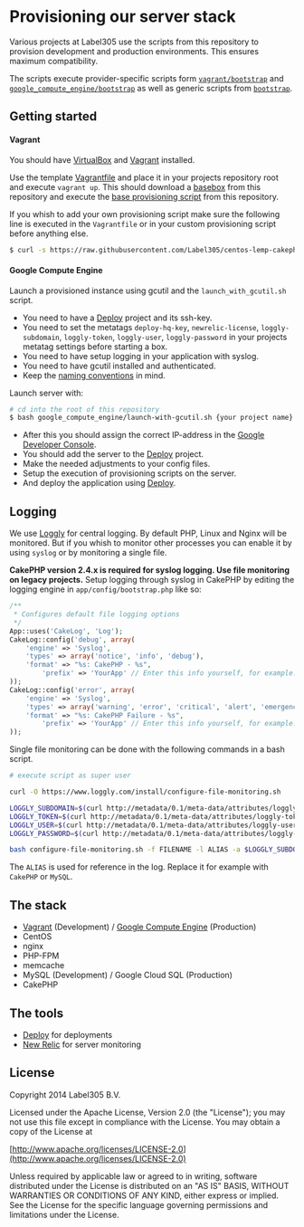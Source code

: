 Provisioning our server stack
===================

Various projects at Label305 use the scripts from this repository to provision development and production environments. This ensures maximum compatibility.

The scripts execute provider-specific scripts form [`vagrant/bootstrap`](vagrant/bootstrap) and [`google_compute_engine/bootstrap`](google_compute_engine/bootstrap) as well as generic scripts from [`bootstrap`](bootstrap).

Getting started
----
#### Vagrant

You should have [VirtualBox](https://www.virtualbox.org/) and [Vagrant](http://www.vagrantup.com/) installed.

Use the template [Vagrantfile](vagrant/Vagrantfile) and place it in your projects repository root and execute `vagrant up`. This should download a [basebox](https://github.com/Label305/centos-lemp-cakephp/releases) from this repository and execute the [base provisioning script](vagrant/bootstrap/bootstrap.sh) from this repository.

If you whish to add your own provisioning script make sure the following line is executed in the `Vagrantfile` or in your custom provisioning script before anything else.

```sh
$ curl -s https://raw.githubusercontent.com/Label305/centos-lemp-cakephp/master/vagrant/bootstrap/bootstrap.sh | bash
```

#### Google Compute Engine

Launch a provisioned instance using gcutil and the `launch_with_gcutil.sh` script.

* You need to have a [Deploy](http://deployhq.com) project and its ssh-key.
* You need to set the metatags `deploy-hq-key`, `newrelic-license`, `loggly-subdomain`, `loggly-token`, `loggly-user`, `loggly-password` in your projects metatag settings before starting a box.
* You need to have setup logging in your application with syslog.
* You need to have gcutil installed and authenticated.
* Keep the [naming conventions](http://intranet.label305.com/technology/google-cloud.html) in mind.

Launch server with:
```sh
# cd into the root of this repository
$ bash google_compute_engine/launch-with-gcutil.sh {your project name} {instance name}
```

* After this you should assign the correct IP-address in the [Google Developer Console](https://console.developers.google.com/project).
* You should add the server to the [Deploy](http://deployhq.com) project.
* Make the needed adjustments to your config files.
* Setup the execution of provisioning scripts on the server.
* And deploy the application using [Deploy](http://deployhq.com).

Logging
------

We use [Loggly](https://label305.loggly.com) for central logging. By default PHP, Linux and Nginx will be monitored. But if you whish to monitor other processes you can enable it by using `syslog` or by monitoring a single file.

**CakePHP version 2.4.x is required for syslog logging. Use file monitoring on legacy projects.** Setup logging through syslog in CakePHP by editing the logging engine in `app/config/bootstrap.php` like so:

```php
/**
 * Configures default file logging options
 */
App::uses('CakeLog', 'Log');
CakeLog::config('debug', array(
	'engine' => 'Syslog',
	'types' => array('notice', 'info', 'debug'),
	'format' => "%s: CakePHP - %s",
    	'prefix' => 'YourApp' // Enter this info yourself, for example: "Seezers"
));
CakeLog::config('error', array(
	'engine' => 'Syslog',
	'types' => array('warning', 'error', 'critical', 'alert', 'emergency'),
	'format' => "%s: CakePHP Failure - %s",
    	'prefix' => 'YourApp' // Enter this info yourself, for example: "Seezers"
));
```

Single file monitoring can be done with the following commands in a bash script.

```sh
# execute script as super user

curl -O https://www.loggly.com/install/configure-file-monitoring.sh

LOGGLY_SUBDOMAIN=$(curl http://metadata/0.1/meta-data/attributes/loggly-subdomain)
LOGGLY_TOKEN=$(curl http://metadata/0.1/meta-data/attributes/loggly-token)
LOGGLY_USER=$(curl http://metadata/0.1/meta-data/attributes/loggly-user)
LOGGLY_PASSWORD=$(curl http://metadata/0.1/meta-data/attributes/loggly-password)

bash configure-file-monitoring.sh -f FILENAME -l ALIAS -a $LOGGLY_SUBDOMAIN -t $LOGGLY_TOKEN -u $LOGGLY_USER -p $LOGGLY_PASSWORD
```

The `ALIAS` is used for reference in the log. Replace it for example with `CakePHP` or `MySQL`.

The stack
----

* [Vagrant](vagrant) (Development) / [Google Compute Engine](google_compute_engine) (Production)
* CentOS
* nginx
* PHP-FPM
* memcache
* MySQL (Development) / Google Cloud SQL (Production)
* CakePHP

The tools
----

* [Deploy](http://deployhq.com) for deployments
* [New Relic](http://newrelic.com) for server monitoring

License
----

Copyright 2014 Label305 B.V.

Licensed under the Apache License, Version 2.0 (the "License");
you may not use this file except in compliance with the License.
You may obtain a copy of the License at

[http://www.apache.org/licenses/LICENSE-2.0](http://www.apache.org/licenses/LICENSE-2.0)

Unless required by applicable law or agreed to in writing, software
distributed under the License is distributed on an "AS IS" BASIS,
WITHOUT WARRANTIES OR CONDITIONS OF ANY KIND, either express or implied.
See the License for the specific language governing permissions and
limitations under the License.
